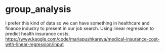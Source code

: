 # group_analysis

I prefer this kind of data so we can have something in healthcare and finance industry to present in our job search.
Using linear regression to predict health insurance costs. 
https://www.kaggle.com/code/mariapushkareva/medical-insurance-cost-with-linear-regression/input

